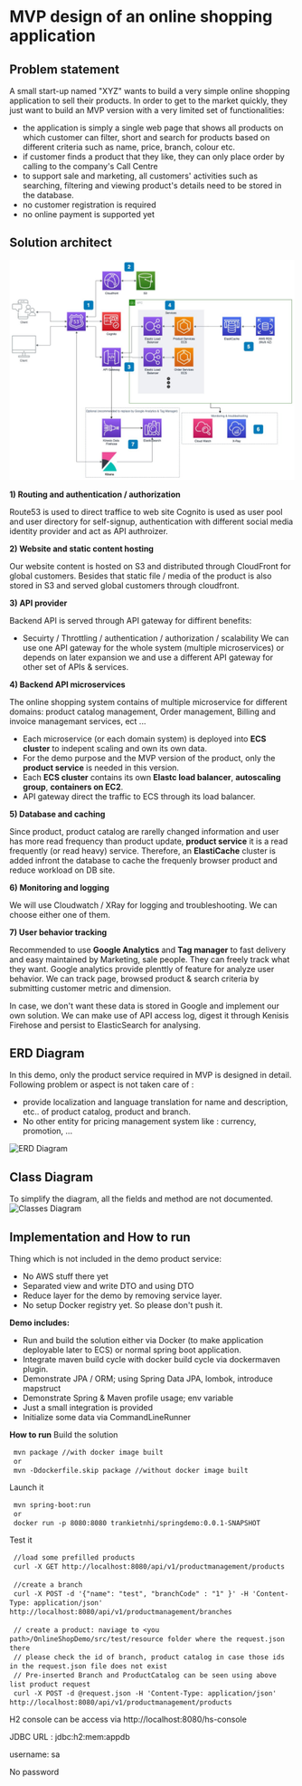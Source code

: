 # MVP design of an online shopping application

## Problem statement
A small start-up named "XYZ" wants to build a very simple online shopping application to sell their products. In order to get to the market quickly, they just want to build an MVP version with a very limited set of functionalities:
* the application is simply a single web page that shows all products on which customer can filter, short and search for products based on different criteria such as name, price, branch, colour etc.
* if customer finds a product that they like, they can only place order by calling to the company's Call Centre
* to support sale and marketing, all customers' activities such as searching, filtering and viewing product's details
need to be stored in the database.
* no customer registration is required
* no online payment is supported yet

## Solution architect

![Solution architect diagram](docs/Solution-architect.jpg)

**1) Routing and authentication / authorization**

Route53 is used to direct traffice to web site
Cognito is used as user pool and user directory for self-signup, authentication with different social media identity provider and act as API authroizer.

**2) Website and static content hosting**

Our website content is hosted on S3 and distributed through CloudFront for global customers.
Besides that static file / media of the product is also stored in S3 and served global customers through cloudfront.

**3) API provider**

Backend API is served through API gateway for diffirent benefits:
* Secuirty / Throttling / authentication / authorization / scalability
We can use one API gateway for the whole system (multiple microservices) or depends on later expansion we and use a different API gateway for other set of APIs & services.

**4) Backend API microservices**

The online shopping system contains of multiple microservice for different domains: product catalog management, Order management, Billing and invoice managemant services, ect ...
* Each microservice (or each domain system) is deployed into **ECS cluster** to indepent scaling and own its own data.
* For the demo purpose and the MVP version of the product, only the **product service** is needed in this version.
* Each **ECS cluster** contains its own **Elastc load balancer**, **autoscaling group**, **containers on EC2**.
* API gateway direct the traffic to ECS through its load balancer.

**5) Database and caching**

Since product, product catalog are rarelly changed information and user has more read frequency than product update, **product service** it is a read frequently (or read heavy) service. Therefore, an **ElastiCache** cluster is added infront the database to cache the frequenly browser product and reduce workload on DB site.

**6) Monitoring and logging**

We will use Cloudwatch / XRay for logging and troubleshooting. We can choose either one of them. 

**7) User behavior tracking**

Recommended to use **Google Analytics** and **Tag manager** to fast delivery and easy maintained by Marketing, sale people. They can freely track what they want. Google analytics provide plenttly of feature for analyze user behavior. We can track page, browsed product & search criteria by submitting customer metric and dimension.

In case, we don't want these data is stored in Google and implement our own solution. We can make use of API access log, digest it through Kenisis Firehose and persist to ElasticSearch for analysing.

## ERD Diagram

In this demo, only the product service required in MVP is designed in detail.
Following problem or aspect is not taken care of :
* provide localization and language translation for name and description, etc.. of product catalog, product and branch.
* No other entity for pricing management system like : currency, promotion, ...  

![ERD Diagram](http://www.plantuml.com/plantuml/proxy?src=https://raw.githubusercontent.com/KietNhiTran/OnlineShopDemo/master/docs/ERD.puml)

## Class Diagram
To simplify the diagram, all the fields and method are not documented.
![Classes Diagram](http://www.plantuml.com/plantuml/proxy?src=https://raw.githubusercontent.com/KietNhiTran/OnlineShopDemo/master/docs/Classes.puml)


## Implementation and How to run
Thing which is not included in the demo product service:
* No AWS stuff there yet
* Separated view and write DTO and using DTO
* Reduce layer for the demo by removing service layer.
* No setup Docker registry yet. So please don't push it.

**Demo includes:**
* Run and build the solution either via Docker (to make application deployable later to ECS) or normal spring boot application. 
* Integrate maven build cycle with docker build cycle via dockermaven plugin.
* Demonstrate JPA / ORM; using Spring Data JPA, lombok, introduce mapstruct 
* Demonstrate Spring & Maven profile usage; env variable
* Just a small integration is provided
* Initialize some data via CommandLineRunner

**How to run**
Build the solution
```
 mvn package //with docker image built
 or
 mvn -Ddockerfile.skip package //without docker image built
```

Launch it
```
 mvn spring-boot:run
 or
 docker run -p 8080:8080 trankietnhi/springdemo:0.0.1-SNAPSHOT 
```

Test it
```
 //load some prefilled products
 curl -X GET http://localhost:8080/api/v1/productmanagement/products 
 
 //create a branch
 curl -X POST -d '{"name": "test", "branchCode" : "1" }' -H 'Content-Type: application/json' http://localhost:8080/api/v1/productmanagement/branches 
 
 // create a product: naviage to <you path>/OnlineShopDemo/src/test/resource folder where the request.json there 
 // please check the id of branch, product catalog in case those ids in the request.json file does not exist
 // Pre-inserted Branch and ProductCatalog can be seen using above list product request 
 curl -X POST -d @request.json -H 'Content-Type: application/json' http://localhost:8080/api/v1/productmanagement/products
```

H2 console can be access via http://localhost:8080/hs-console

JDBC URL : jdbc:h2:mem:appdb

username: sa

No password